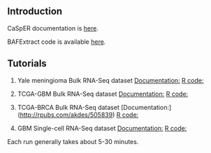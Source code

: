 Introduction
----------

CaSpER documentation is [here](http://rpubs.com/akdess/472217).
 
BAFExtract code is available [here](https://github.com/akdess/BAFExtract).

Tutorials
----------

1. Yale meningioma Bulk RNA-Seq dataset [Documentation:](http://rpubs.com/akdes/505840) 
[R code:](https://github.com/akdess/CaSpER/blob/master/demo/meningioma.R)

2. TCGA-GBM Bulk RNA-Seq dataset [Documentation:](http://rpubs.com/akdes/505837) 
[R code:](https://github.com/akdess/CaSpER/blob/master/demo/tcga_GBM.R)

3. TCGA-BRCA Bulk RNA-Seq dataset [Documentation:] (http://rpubs.com/akdes/505839) 
[R code:](https://github.com/akdess/CaSpER/blob/master/demo/tcga_BRCA.R)

4. GBM Single-cell RNA-Seq dataset [Documentation:](http://rpubs.com/akdes/505838)
[R code:](https://github.com/akdess/CaSpER/blob/master/demo/sCellGBM.R)

Each run generally takes about 5-30 minutes. 

